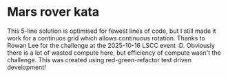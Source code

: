 # Mars rover kata

This 5-line solution is optimised for fewest lines of code, but I still made it work for a continuos grid which allows continuous rotation. Thanks to Rowan Lee for the challenge at the 2025-10-16 LSCC event :D.
Obviously there is a lot of wasted compute here, but efficiency of compute wasn't the challenge.
This was created using red-green-refactor test driven development!
